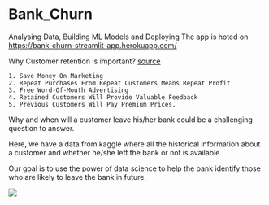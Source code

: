 # Bank_Churn
Analysing Data, Building ML Models and Deploying
The app is hoted on https://bank-churn-streamlit-app.herokuapp.com/


Why Customer retention is important? [source](https://www.dcrstrategies.com/customer-incentives/5-reasons-customer-retention-business/)

    1. Save Money On Marketing
    2. Repeat Purchases From Repeat Customers Means Repeat Profit
    3. Free Word-Of-Mouth Advertising
    4. Retained Customers Will Provide Valuable Feedback
    5. Previous Customers Will Pay Premium Prices. 

Why and when will a customer leave his/her bank could be a challenging question to answer.

Here, we have a data from kaggle where all the historical information about a customer and whether he/she left the bank or not is available.

Our goal is to use the power of data science to help the bank identify those who are likely to leave the bank in future.


![](https://github.com/imAravindR/imAravindR.github.io/tree/master/images/perceptron/pie_chart.png)

